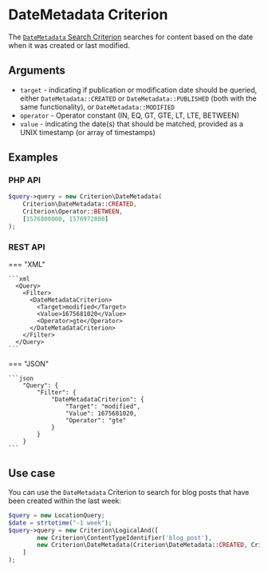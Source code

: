 # DateMetadata Criterion

The [`DateMetadata` Search Criterion](https://github.com/ibexa/core/blob/main/src/contracts/Repository/Values/Content/Query/Criterion/DateMetadata.php)
searches for content based on the date when it was created or last modified.

## Arguments

- `target` - indicating if publication or modification date should be queried, either `DateMetadata::CREATED` or `DateMetadata::PUBLISHED` (both with the same functionality), or `DateMetadata::MODIFIED`
- `operator` - Operator constant (IN, EQ, GT, GTE, LT, LTE, BETWEEN)
- `value` - indicating the date(s) that should be matched, provided as a UNIX timestamp (or array of timestamps)

## Examples

### PHP API

``` php
$query->query = new Criterion\DateMetadata(
    Criterion\DateMetadata::CREATED,
    Criterion\Operator::BETWEEN,
    [1576800000, 1576972800]
);
```

### REST API

=== "XML"

    ```xml
      <Query>
        <Filter>
          <DateMetadataCriterion>
            <Target>modified</Target>
            <Value>1675681020</Value>
            <Operator>gte</Operator>
          </DateMetadataCriterion>
        </Filter>
      </Query>
    ```

=== "JSON"

    ```json
        "Query": {
            "Filter": {
                "DateMetadataCriterion": {
                    "Target": "modified",
                    "Value": 1675681020,
                    "Operator": "gte"
                }
            }
        }
    ```

## Use case

You can use the `DateMetadata` Criterion to search for blog posts that have been created within the last week:

``` php hl_lines="5"
$query = new LocationQuery;
$date = strtotime("-1 week");
$query->query = new Criterion\LogicalAnd([
        new Criterion\ContentTypeIdentifier('blog_post'),
        new Criterion\DateMetadata(Criterion\DateMetadata::CREATED, Criterion\Operator::GTE, $date),
    ]
);
```